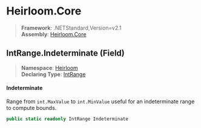 # Heirloom.Core

> **Framework**: .NETStandard,Version=v2.1  
> **Assembly**: [Heirloom.Core][0]

## IntRange.Indeterminate (Field)

> **Namespace**: [Heirloom][0]  
> **Declaring Type**: [IntRange][1]

#### Indeterminate

Range from `int.MaxValue` to `int.MinValue` useful for an indeterminate range to compute bounds.

```cs
public static readonly IntRange Indeterminate
```

[0]: ../../../Heirloom.Core.md
[1]: ../IntRange.md

